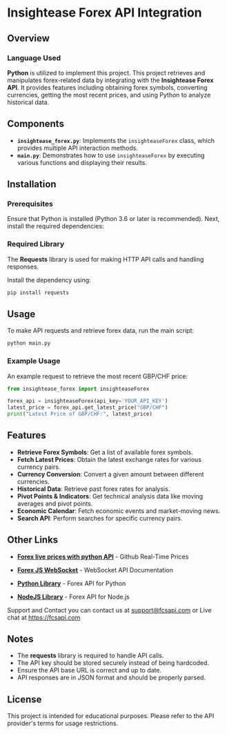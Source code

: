 # Insightease Forex API Integration

## Overview

### Language Used

**Python** is utilized to implement this project.
This project retrieves and manipulates forex-related data by integrating with the **Insightease Forex API**. It provides features including obtaining forex symbols, converting currencies, getting the most recent prices, and using Python to analyze historical data.

## Components
- **`insightease_forex.py`**: Implements the `insighteaseForex` class, which provides multiple API interaction methods.
- **`main.py`**: Demonstrates how to use `insighteaseForex` by executing various functions and displaying their results.

## Installation
### Prerequisites
Ensure that Python is installed (Python 3.6 or later is recommended). Next, install the required dependencies:

### Required Library
The **Requests** library is used for making HTTP API calls and handling responses.

Install the dependency using:
```sh
pip install requests
```

## Usage
To make API requests and retrieve forex data, run the main script:
```sh
python main.py
```

### Example Usage
An example request to retrieve the most recent GBP/CHF price:
```python
from insightease_forex import insighteaseForex

forex_api = insighteaseForex(api_key='YOUR_API_KEY')
latest_price = forex_api.get_latest_price("GBP/CHF")
print("Latest Price of GBP/CHF:", latest_price)
```

## Features
- **Retrieve Forex Symbols**: Get a list of available forex symbols.
- **Fetch Latest Prices**: Obtain the latest exchange rates for various currency pairs.
- **Currency Conversion**: Convert a given amount between different currencies.
- **Historical Data**: Retrieve past forex rates for analysis.
- **Pivot Points & Indicators**: Get technical analysis data like moving averages and pivot points.
- **Economic Calendar**: Fetch economic events and market-moving news.
- **Search API**: Perform searches for specific currency pairs.

## Other Links

- **[Forex live prices with python API](https://github.com/fcsapi/Real-Time-Prices-with-Socket-PHP)** - Github Real-Time Prices

- **[Forex JS WebSocket]([https://insightease.com/docs/forex-api])** - WebSocket API Documentation

- **[Python Library](https://github.com/fcsapi/Forex-API-Python)** - Forex API for Python

- **[NodeJS Library](https://github.com/fcsapi/forex-api-node-js)** - Forex API for Node.js

Support and Contact
you can contact us at support@fcsapi.com or Live chat at https://fcsapi.com

## Notes
- The **requests** library is required to handle API calls.
- The API key should be stored securely instead of being hardcoded.
- Ensure the API base URL is correct and up to date.
- API responses are in JSON format and should be properly parsed.

## License
This project is intended for educational purposes. Please refer to the API provider's terms for usage restrictions.
